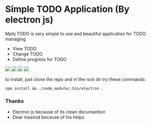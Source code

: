 # Simple TODO Application (By electron js)

Mphj TODO is very simple to use and beautiful application for TODO managing

 * View TODO
 * Change TODO
 * Define progress for TODO
  
  
 <img src="http://imgh.us/Screenshot_from_2017-03-23_17:45:35.png"/>
 <img src="http://imgh.us/Screenshot_from_2017-03-23_17:44:31.png"/>
 <img src="http://imgh.us/Screenshot_from_2017-03-23_17:43:55.png"/>
 <img src="http://imgh.us/Screenshot_from_2017-03-23_17:32:49.png"/>


to install, just clone the repo and in the root dir try these commands:

```unix
npm install && ./node_module/.bin/electron .
```


### Thanks

 * Electron js because of its clean documantion
 * Dear masoud because of his helps

